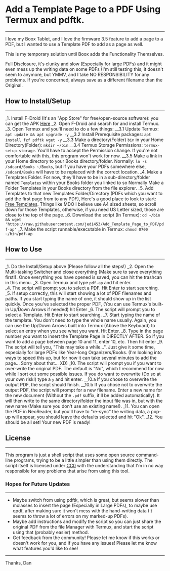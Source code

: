 # Add a Template Page to a PDF Using Termux and pdftk.
---------------
I love my Boox Tablet, and I love the firmware 3.5 feature to add a page to a PDF, but I wanted to use a Template PDF to add as a page as well.

This is my temporary solution until Boox adds the Functionality Themselves.  

Full Disclosure, it's clunky and slow (Especially for large PDFs) and it might even mess up the writing data on some PDFs (I'm still testing this, it doesn't seem to anymore, but YMMV, and I take NO RESPONSIBILITY for any problems.  If you're concerned, always save as a different filename than the Original.

## How to Install/Setup
--------------
_1. Install F-Droid (It's an "App Store" for free/open-source software): you can get the APK [Here](https://f-droid.org/F-Droid.apk)
_2. Open F-Droid and search for and install Termux.
_3. Open Termux and you'll need to do a few things:
__3.1 Update Termux: `apt update && apt upgrade -y`
__3.2 Install Prerequisite packages: `apt install fzf pdftk wget -y`
__3.3 Make a directory(Folder) `bin` in your Home Directory(Folder): `mkdir ~/bin`
__3.4 Termux Storage Permissions: `termux-setup-storage`.  You'll have to accept the Permission change.  If you're not comfortable with this, this program won't work for now.
__3.5 Make a link in your Home directory to your Books directory/folder.  Normally: `ln -s /sdcard/Books ~/Books`, but if you have your PDFs somewhere else, `/sdcard/Books` will have to be replaced with the correct location.
_4. Make a Templates Folder. For now, they'll have to be in a sub-directory/folder named `Templates` within your Books folder you linked to so Normally Make a Folder Templates in your Books directory from the file explorer.
_5. Add Templates to that new Templates Folder/Directory (PDFs which you want to add the first page from to any PDF), Here's a good place to look to start: [Free Templates](https://www.inksandpens.com/post/ruled-paper-templates/). Things like MDO I believe use A4 sized sheets, so scroll down for those Templates, otherwise, if you need US Letter sized, those are close to the top of the page.
_6. Download the script (In Termux): `cd ~/bin && wget 'https://raw.githubusercontent.com/jedi453/Add_Template_Page_to_PDF/pdf-ap'`
_7. Make the script runnable/executable in Termux: `chmod 0700 ~/bin/pdf-ap`

## How to Use
------------
_1. Do the Install/Setup above (Please follow all the steps!)
_2. Open the Multi-tasking Switcher and close everything (Make sure to save everything first!).  Once everything you have opened is saved, you can hit the trashcan in this menu.
_3. Open Termux and type `pdf-ap` and hit enter.  
_4. The script will prompt you to select a PDF.  Hit Enter to start searching.
_5. If setup correctly, this will start showing a lot of PDF filenames and paths.  If you start typing the name of one, it should show up in the list quickly. Once you've selected the proper PDF, (You can use Termux's built-in Up/Down Arrows if needed) hit Enter
_6. The script will prompt you to select a Template.  Hit Enter to start searching.
_7. Start typing the name of the template. You don't need to type the whole name usually. Again, you can use the Up/Down Arrows built into Termux (Above the Keyboard) to select an entry when you see what you want.  Hit Enter.
_8. Type in the page number you want to insert the Template Page in DIRECTLY AFTER.  So if you want to add a page between page 10 and 11, enter 10, etc. Then hit enter
_9. The script will tell you, "This may take a while...".  Just give it some time, especially for large PDFs like Year-long Organizers/Books. (I'm looking into ways to speed this up, but for now it can take several minutes to add the page... Sorry about that... XD)
_10. The script will prompt you if you want to over-write the original PDF. The default is "No", which I recommend for now while I sort out some possible issues. If you do want to overwrite (Do so at your own risk!) type a `y` and hit enter.
__10.a If you chose to overwrite the output PDF, the script should finish. 
__10.b If you chose not to overwrite the output PDF, the script will prompt for a new filename.  Enter a new name for the new document (Without the `.pdf` suffix, it'll be added automatically).  It will then write to the same directory/folder the input file was in, but with the new name (Make sure you don't use an existing name!).
_11. You can open the PDF in NeoReader, but you'll have to "re-sync" the writing data, a pop-up will appear, you should leave the defaults selected and hit "Ok".
_12. You should be all set! Your new PDF is ready!

## License
----------
This program is just a shell script that uses some open source command-line programs, trying to be a little simpler than using them directly.
The script itself is licensed under [CC0](https://creativecommons.org/public-domain/cc0/) with the understanding that I'm in no way responsible for any problems that arise from using this tool.

### Hopes for Future Updates
---------------
- Maybe switch from using pdftk, which is great, but seems slower than molasses to insert the page (Especially in Large PDFs), to maybe use qpdf, after making sure it won't mess with the hand-writing data (It seems to throw a lot of errors on my marked-up PDFs).
- Maybe add instructions and modify the script so you can just share the original PDF from the file Manager with Termux, and start the script using that (probably easier) method.
- Get feedback from the community!  Please let me know if this works or doesn't work for you, and if you have any issues!  Please let me know what features you'd like to see!

----------------
Thanks,
Dan
